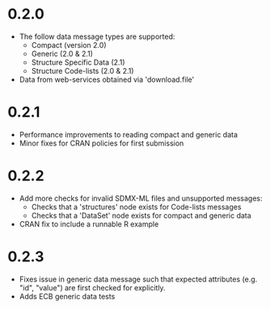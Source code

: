 # 0.2.0

- The follow data message types are supported:
    - Compact (version 2.0)
    - Generic (2.0 & 2.1)
    - Structure Specific Data (2.1)
    - Structure Code-lists (2.0 & 2.1)
- Data from web-services obtained via 'download.file'

# 0.2.1

- Performance improvements to reading compact and generic data
- Minor fixes for CRAN policies for first submission

# 0.2.2

- Add more checks for invalid SDMX-ML files and unsupported messages:
    - Checks that a 'structures' node exists for Code-lists messages
    - Checks that a 'DataSet' node exists for compact and generic data
- CRAN fix to include a runnable R example

# 0.2.3

- Fixes issue in generic data message such that expected
attributes (e.g. "id", "value") are first checked for explicitly.
- Adds ECB generic data tests
